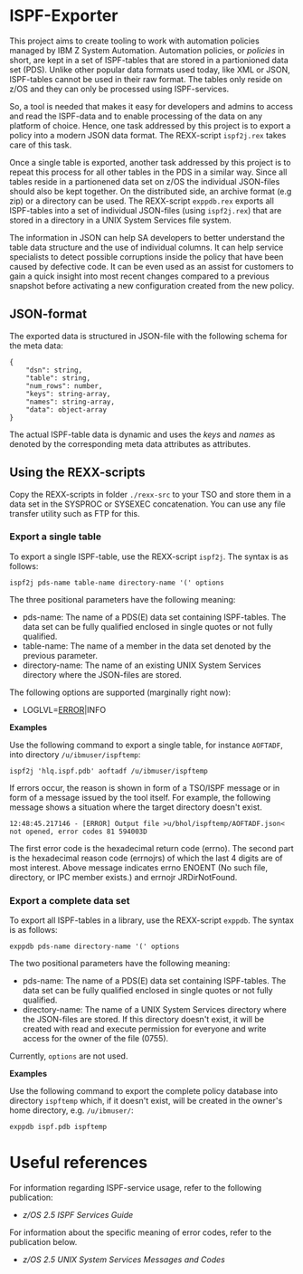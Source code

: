 # ISPF-Exporter
This project aims to create tooling to work with automation policies managed by IBM Z System Automation. Automation policies, or *policies* in short, are kept in a set of ISPF-tables that are stored in a partionioned data set (PDS). Unlike other popular data formats used today, like XML or JSON, ISPF-tables cannot be used in their raw format. The tables only reside on z/OS and they can only be processed using ISPF-services. 

So, a tool is needed that makes it easy for developers and admins to access and read the ISPF-data and to enable processing of the data on any platform of choice. Hence, one task addressed by this project is to export a policy into a modern JSON data format. The REXX-script `ispf2j.rex` takes care of this task.

Once a single table is exported, another task addressed by this project is to repeat this process for all other tables in the PDS in a similar way. Since all tables reside in a partionened data set on z/OS the individual JSON-files should also be kept together. On the distributed side, an archive format (e.g zip) or a directory can be used. The REXX-script `exppdb.rex` exports all ISPF-tables into a set of individual JSON-files (using `ispf2j.rex`) that are stored in a directory in a UNIX System Services file system.

The information in JSON can help SA developers to better understand the table data structure and the use of individual columns. It can help service specialists to detect possible corruptions inside the policy that have been caused by defective code. It can be even used as an assist for customers to gain a quick insight into most recent changes compared to a previous snapshot before activating a new configuration created from the new policy.

## JSON-format
The exported data is structured in JSON-file with the following schema for the meta data:
```
{
    "dsn": string,
    "table": string,
    "num_rows": number,
    "keys": string-array,
    "names": string-array,
    "data": object-array
}
```
The actual ISPF-table data is dynamic and uses the *keys* and *names* as denoted by the corresponding meta data attributes as attributes.

## Using the REXX-scripts
Copy the REXX-scripts in folder `./rexx-src` to your TSO and store them in a data set in the SYSPROC or SYSEXEC concatenation. You can use any file transfer utility such as FTP for this. 

### Export a single table
To export a single ISPF-table, use the REXX-script `ispf2j`. The syntax is as follows:
```
ispf2j pds-name table-name directory-name '(' options
```

The three positional parameters have the following meaning:
- pds-name: The name of a PDS(E) data set containing ISPF-tables. The data set can be fully qualified enclosed in single quotes or not fully qualified.  
- table-name: The name of a member in the data set denoted by the previous parameter.
- directory-name: The name of an existing UNIX System Services directory where the JSON-files are stored.

The following options are supported (marginally right now):
- LOGLVL=<u>ERROR</u>|INFO

**Examples**

Use the following command to export a single table, for instance `AOFTADF`, into directory `/u/ibmuser/ispftemp`:
```
ispf2j 'hlq.ispf.pdb' aoftadf /u/ibmuser/ispftemp
```

If errors occur, the reason is shown in form of a TSO/ISPF message or in form of a message issued by the tool itself. For example, the following message shows a situation where the target directory doesn't exist. 
```
12:48:45.217146 - [ERROR] Output file >u/bhol/ispftemp/AOFTADF.json< not opened, error codes 81 594003D
```
The first error code is the hexadecimal return code (errno). The second part is the hexadecimal reason code (errnojrs) of which the last 4 digits are of most interest. Above message indicates errno ENOENT (No such file, directory, or IPC member exists.) and errnojr JRDirNotFound.

### Export a complete data set
To export all ISPF-tables in a library, use the REXX-script `exppdb`. The syntax is as follows:
```
exppdb pds-name directory-name '(' options
```

The two positional parameters have the following meaning:
- pds-name: The name of a PDS(E) data set containing ISPF-tables. The data set can be fully qualified enclosed in single quotes or not fully qualified.
- directory-name: The name of a UNIX System Services directory where the JSON-files are stored. If this directory doesn't exist, it will be created with read and execute permission for everyone and write access for the owner of the file (0755).

Currently, `options` are not used.

**Examples**

Use the following command to export the complete policy database into directory `ispftemp` which, if it doesn't exist, will be created in the owner's home directory, e.g. `/u/ibmuser/`:
```
exppdb ispf.pdb ispftemp
```


# Useful references
For information regarding ISPF-service usage, refer to the following publication:

- _z/OS 2.5 ISPF Services Guide_ 

For information about the specific meaning of error codes, refer to the publication below.

- _z/OS 2.5 UNIX System Services Messages and Codes_  